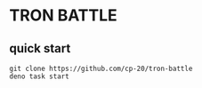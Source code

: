 # TRON BATTLE

## quick start

```
git clone https://github.com/cp-20/tron-battle
deno task start 
```
